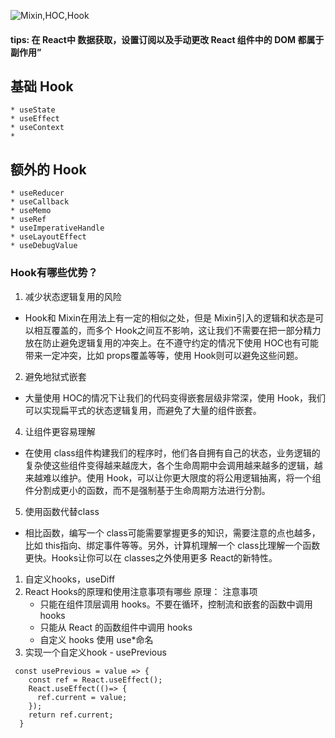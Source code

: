 ![Mixin,HOC,Hook](https://mmbiz.qpic.cn/mmbiz_png/aDoYvepE5x3PR2Hhkq5cd43ibQeNLEaJyaZ48C5joW0hR44yDPZgDyUge6NSX6kXIFr29JGynEGOSjcXBzBJD9w/640?wx_fmt=png&tp=webp&wxfrom=5&wx_lazy=1&wx_co=1)

#### tips: 在 React中 数据获取，设置订阅以及手动更改 React 组件中的 DOM 都属于副作用”


## 基础 Hook
    * useState
    * useEffect
    * useContext
    * 
## 额外的 Hook
    * useReducer
    * useCallback
    * useMemo
    * useRef
    * useImperativeHandle
    * useLayoutEffect
    * useDebugValue

### Hook有哪些优势？
1. 减少状态逻辑复用的风险
  * Hook和 Mixin在用法上有一定的相似之处，但是 Mixin引入的逻辑和状态是可以相互覆盖的，而多个 Hook之间互不影响，这让我们不需要在把一部分精力放在防止避免逻辑复用的冲突上。在不遵守约定的情况下使用 HOC也有可能带来一定冲突，比如 props覆盖等等，使用 Hook则可以避免这些问题。
2. 避免地狱式嵌套
  * 大量使用 HOC的情况下让我们的代码变得嵌套层级非常深，使用 Hook，我们可以实现扁平式的状态逻辑复用，而避免了大量的组件嵌套。
4. 让组件更容易理解
  * 在使用 class组件构建我们的程序时，他们各自拥有自己的状态，业务逻辑的复杂使这些组件变得越来越庞大，各个生命周期中会调用越来越多的逻辑，越来越难以维护。使用 Hook，可以让你更大限度的将公用逻辑抽离，将一个组件分割成更小的函数，而不是强制基于生命周期方法进行分割。
5. 使用函数代替class
  * 相比函数，编写一个 class可能需要掌握更多的知识，需要注意的点也越多，比如 this指向、绑定事件等等。另外，计算机理解一个 class比理解一个函数更快。Hooks让你可以在 classes之外使用更多 React的新特性。





1.  自定义hooks，useDiff
2. React Hooks的原理和使用注意事项有哪些
    原理：
    <!-- https://juejin.im/post/6844903861434449933#heading-8 -->
    注意事项
      * 只能在组件顶层调用 hooks。不要在循环，控制流和嵌套的函数中调用 hooks
      * 只能从 React 的函数组件中调用 hooks
      * 自定义 hooks 使用 use*命名
3.  实现一个自定义hook - usePrevious
  ```
   const usePrevious = value => {
      const ref = React.useEffect();
      React.useEffect(()=> {
        ref.current = value;
      });
      return ref.current;
    }
  ```





<!-- https://juejin.cn/post/6844903985338400782 -->
<!-- https://juejin.cn/post/6844903918577664007 很棒-->
<!-- https://juejin.cn/post/6844904165500518414 实践 -->

<!-- https://majing.io/posts/10000059401249 自定义React Hooks（记录先前状态）：usePrevious -->
<!-- https://github.com/rehooks/awesome-react-hooks -->